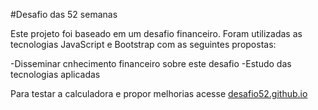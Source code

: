#Desafio das 52 semanas

Este projeto foi baseado em um desafio financeiro. 
Foram utilizadas as tecnologias JavaScript e Bootstrap com as seguintes propostas:

-Disseminar cnhecimento financeiro sobre este desafio
-Estudo das tecnologias aplicadas

Para testar a calculadora e propor melhorias acesse [desafio52.github.io](desafio52.github.io)
